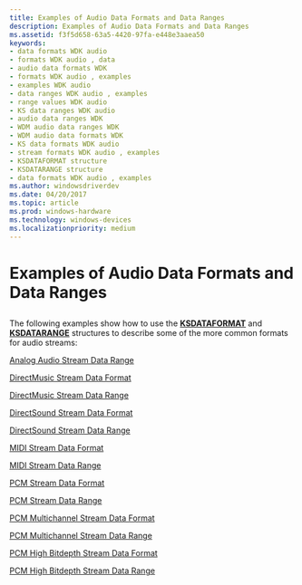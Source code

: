 ```yaml
---
title: Examples of Audio Data Formats and Data Ranges
description: Examples of Audio Data Formats and Data Ranges
ms.assetid: f3f5d658-63a5-4420-97fa-e448e3aaea50
keywords:
- data formats WDK audio
- formats WDK audio , data
- audio data formats WDK
- formats WDK audio , examples
- examples WDK audio
- data ranges WDK audio , examples
- range values WDK audio
- KS data ranges WDK audio
- audio data ranges WDK
- WDM audio data ranges WDK
- WDM audio data formats WDK
- KS data formats WDK audio
- stream formats WDK audio , examples
- KSDATAFORMAT structure
- KSDATARANGE structure
- data formats WDK audio , examples
ms.author: windowsdriverdev
ms.date: 04/20/2017
ms.topic: article
ms.prod: windows-hardware
ms.technology: windows-devices
ms.localizationpriority: medium
---
```


# Examples of Audio Data Formats and Data Ranges


## <span id="examples_of_audio_data_formats_and_data_ranges"></span><span id="EXAMPLES_OF_AUDIO_DATA_FORMATS_AND_DATA_RANGES"></span>


The following examples show how to use the [**KSDATAFORMAT**](https://msdn.microsoft.com/library/windows/hardware/ff561656) and [**KSDATARANGE**](https://msdn.microsoft.com/library/windows/hardware/ff561658) structures to describe some of the more common formats for audio streams:

[Analog Audio Stream Data Range](analog-audio-stream-data-range.md)

[DirectMusic Stream Data Format](directmusic-stream-data-format.md)

[DirectMusic Stream Data Range](directmusic-stream-data-range.md)

[DirectSound Stream Data Format](directsound-stream-data-format.md)

[DirectSound Stream Data Range](directsound-stream-data-range.md)

[MIDI Stream Data Format](midi-stream-data-format.md)

[MIDI Stream Data Range](midi-stream-data-range.md)

[PCM Stream Data Format](pcm-stream-data-format.md)

[PCM Stream Data Range](pcm-stream-data-range.md)

[PCM Multichannel Stream Data Format](pcm-multichannel-stream-data-format.md)

[PCM Multichannel Stream Data Range](pcm-multichannel-stream-data-range.md)

[PCM High Bitdepth Stream Data Format](pcm-high-bitdepth-stream-data-format.md)

[PCM High Bitdepth Stream Data Range](pcm-high-bitdepth-stream-data-range.md)

 

 




